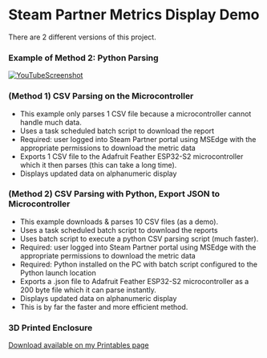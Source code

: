 # Steam Partner Metrics Display Demo
There are 2 different versions of this project.

### Example of Method 2: Python Parsing
[![YouTubeScreenshot](https://user-images.githubusercontent.com/49322231/233666226-39a74c38-475c-45a7-a338-b4ceaca4aa9e.PNG)](https://www.youtube.com/watch?v=sdJcgPCqKFE)

### (Method 1) CSV Parsing on the Microcontroller
- This example only parses 1 CSV file because a microcontroller cannot handle much data. 
- Uses a task scheduled batch script to download the report
- Required: user logged into Steam Partner portal using MSEdge with the appropriate permissions to download the metric data
- Exports 1 CSV file to the Adafruit Feather ESP32-S2 microcontroller which it then parses (this can take a long time).
- Displays updated data on alphanumeric display

### (Method 2) CSV Parsing with Python, Export JSON to Microcontroller
- This example downloads & parses 10 CSV files (as a demo). 
- Uses a task scheduled batch script to download the reports
- Uses batch script to execute a python CSV parsing script (much faster).
- Required: user logged into Steam Partner portal using MSEdge with the appropriate permissions to download the metric data
- Required: Python installed on the PC with batch script configured to the Python launch location
- Exports a .json file to Adafruit Feather ESP32-S2 microcontroller as a 200 byte file which it can parse instantly.
- Displays updated data on alphanumeric display
- This is by far the faster and more efficient method.

### 3D Printed Enclosure
[Download available on my Printables page](https://www.printables.com/model/443221-adafruit-alphanumeric-backpack-enclosure)
